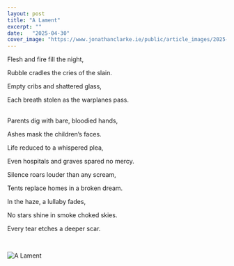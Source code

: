 ```yaml
---
layout: post
title: "A Lament"
excerpt: ""
date:   "2025-04-30"
cover_image: "https://www.jonathanclarke.ie/public/article_images/2025-04-30/2025-04-30-a-lament.png"
---
```


Flesh and fire fill the night,

Rubble cradles the cries of the slain.

Empty cribs and shattered glass,

Each breath stolen as the warplanes pass.  
<br>  
  
Parents dig with bare, bloodied hands,

Ashes mask the children’s faces.

Life reduced to a whispered plea,

Even hospitals and graves spared no mercy.

Silence roars louder than any scream,

Tents replace homes in a broken dream.

In the haze, a lullaby fades,

No stars shine in smoke choked skies.

Every tear etches a deeper scar.

<br>

![A Lament](https://www.jonathanclarke.ie/public/article_images/2025-04-30/2025-04-30-a-lament.png "A Lament")
